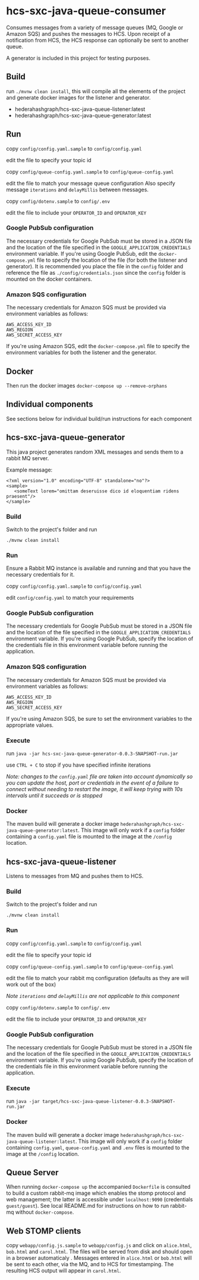 # hcs-sxc-java-queue-consumer

Consumes messages from a variety of message queues (MQ, Google or Amazon SQS) and pushes the messages to HCS. Upon receipt of a notification from HCS, the HCS response can optionally be sent to another queue.

A generator is included in this project for testing purposes.

## Build

run `./mvnw clean install`, this will compile all the elements of the project and generate docker images for the listener and generator.

- hederahashgraph/hcs-sxc-java-queue-listener:latest
- hederahashgraph/hcs-sxc-java-queue-generator:latest

## Run

copy `config/config.yaml.sample` to `config/config.yaml`

edit the file to specify your topic id

copy `config/queue-config.yaml.sample` to `config/queue-config.yaml`

edit the file to match your message queue configuration
Also specify message `iterations` and `delayMillis` between messages.

copy `config/dotenv.sample` to `config/.env`

edit the file to include your `OPERATOR_ID` and `OPERATOR_KEY`

### Google PubSub configuration

The necessary credentials for Google PubSub must be stored in a JSON file and the location of the file specified in the `GOOGLE_APPLICATION_CREDENTIALS` environment variable.
If you're using Google PubSub, edit the `docker-compose.yml` file to specify the location of the file (for both the listener and generator). It is recommended you place the file in the `config` folder and reference the file as `./config/credentials.json` since the `config` folder is mounted on the docker containers.

### Amazon SQS configuration

The necessary credentials for Amazon SQS must be provided via environment variables as follows:

```
AWS_ACCESS_KEY_ID
AWS_REGION
AWS_SECRET_ACCESS_KEY
```

If you're using Amazon SQS, edit the `docker-compose.yml` file to specify the environment variables for both the listener and the generator.

## Docker

Then run the docker images `docker-compose up --remove-orphans`

## Individual components

See sections below for individual build/run instructions for each component

## hcs-sxc-java-queue-generator

This java project generates random XML messages and sends them to a rabbit MQ server.

Example message: 
```
<?xml version="1.0" encoding="UTF-8" standalone="no"?>
<sample>
   <someText lorem="omittam deseruisse dico id eloquentiam ridens praesent"/>
</sample>
```

### Build

Switch to the project's folder and run

`./mvnw clean install`

### Run

Ensure a Rabbit MQ instance is available and running and that you have the necessary credentials for it.

copy `config/config.yaml.sample` to `config/config.yaml`

edit `config/config.yaml` to match your requirements

### Google PubSub configuration

The necessary credentials for Google PubSub must be stored in a JSON file and the location of the file specified in the `GOOGLE_APPLICATION_CREDENTIALS` environment variable.
If you're using Google PubSub, specify the location of the credentials file in this environment variable before running the application.

### Amazon SQS configuration

The necessary credentials for Amazon SQS must be provided via environment variables as follows:

```
AWS_ACCESS_KEY_ID
AWS_REGION
AWS_SECRET_ACCESS_KEY
```

If you're using Amazon SQS, be sure to set the environment variables to the appropriate values.

### Execute

run `java -jar hcs-sxc-java-queue-generator-0.0.3-SNAPSHOT-run.jar`

use `CTRL + C` to stop if you have specified infinite iterations

*Note: changes to the `config.yaml` file are taken into account dynamically so you can update the host, port or credentials in the event of a failure to connect without needing to restart the image, it will keep trying with 10s intervals until it succeeds or is stopped*

### Docker

The maven build will generate a docker image `hederahashgraph/hcs-sxc-java-queue-generator:latest`.
This image will only work if a `config` folder containing a `config.yaml` file is mounted to the image at the `/config` location.
 
## hcs-sxc-java-queue-listener

Listens to messages from MQ and pushes them to HCS.

### Build

Switch to the project's folder and run

`./mvnw clean install`

### Run

copy `config/config.yaml.sample` to `config/config.yaml`

edit the file to specify your topic id

copy `config/queue-config.yaml.sample` to `config/queue-config.yaml`

edit the file to match your rabbit mq configuration (defaults as they are will work out of the box)

*Note `iterations` and `delayMillis` are not applicable to this component*

copy `config/dotenv.sample` to `config/.env`

edit the file to include your `OPERATOR_ID` and `OPERATOR_KEY`

### Google PubSub configuration

The necessary credentials for Google PubSub must be stored in a JSON file and the location of the file specified in the `GOOGLE_APPLICATION_CREDENTIALS` environment variable.
If you're using Google PubSub, specify the location of the credentials file in this environment variable before running the application.

### Execute

run `java -jar target/hcs-sxc-java-queue-listener-0.0.3-SNAPSHOT-run.jar`

### Docker

The maven build will generate a docker image `hederahashgraph/hcs-sxc-java-queue-listener:latest`.
This image will only work if a `config` folder containing `config.yaml`, `queue-config.yaml` and `.env` files is mounted to the image at the `/config` location. 

## Queue Server

When running `docker-compose up` the accompanied `Dockerfile` is consulted to build a custom rabbit-mq image which enables the stomp protocol and web management; the latter is accessible under `localhost:9090` (credentials `guest/guest`). 
See local README.md for instructions on how to run rabbit-mq without `docker-compose`.

## Web STOMP clients
copy `webapp/config.js.sample` to `webapp/config.js` and click on `alice.html`, `bob.html` and `carol.html`. 
The files will be served from disk and should open in a browser automaticaly . Messages entered in `alice.html` or `bob.html`  will be sent to each other, via the MQ, and to HCS for timestamping. The resulting HCS output will appear in `carol.html`.
